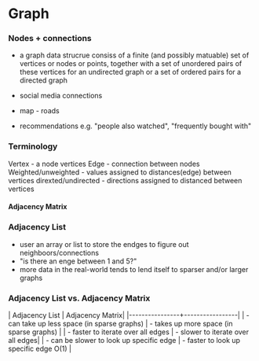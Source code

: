 # Graph

### Nodes + connections 
- a graph data strucrue consiss of a finite (and possibly matuable) set of vertices or nodes or points, together with a set of unordered pairs of these vertices for an undirected graph or a set of ordered pairs for a directed graph 

- social media connections 
- map - roads 
- recommendations e.g. "people also watched", "frequently bought with"

### Terminology 
Vertex - a node
vertices
Edge - connection between nodes
Weighted/unweighted - values assigned to distances(edge) between vertices
direxted/undirected - directions assigned to distanced between vertices 

#### Adjacency Matrix 

### Adjacency List
- user an array or list to store the endges to figure out neighboors/connections 
- "is there an enge between 1 and 5?"
- more data in the real-world tends to lend itself to sparser and/or larger graphs

### Adjacency List vs. Adjacency Matrix 
| Adjacency List | Adjacency Matrix|
|----------------+-----------------|
| - can take up less space (in sparse graphs) | - takes up more space (in sparse graphs) |
| - faster to iterate over all edges | - slower to iterate over all edges|
| -  can be slower to look up specific edge | - faster to look up specific edge O(1) |
